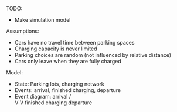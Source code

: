 TODO:
  - Make simulation model

Assumptions:
  - Cars have no travel time between parking spaces
  - Charging capacity is never limited
  - Parking choices are random (not influenced by relative distance)
  - Cars only leave when they are fully charged

Model:
  - State: Parking lots, charging network
  - Events: arrival, finished charging, departure
  - Event diagram:         arrival
                          /       \
                         V         V
          finished charging       departure
